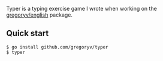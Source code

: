 Typer is a typing exercise game I wrote when working on the
[gregoryv/english](https://github.com/gregoryv/english) package.

## Quick start

    $ go install github.com/gregoryv/typer
	$ typer

